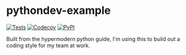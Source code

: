 # pythondev-example
[![Tests](https://github.com/dtherrick/pythondev-example/workflows/Tests/badge.svg)](https://github.com/dtherrick/pythondev-example/actions?workflow=Tests)
[![Codecov](https://codecov.io/gh/dtherrick/pythondev-example/branch/master/graph/badge.svg)](https://codecov.io/gh/dtherrick/pythondev-example)
[![PyPI](https://img.shields.io/pypi/v/pythondev-example.svg)](https://pypi.org/project/pythondev-example/)

Built from the hypermodern python guide, I'm using this to build out a coding style for my team at work.
